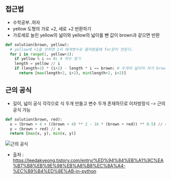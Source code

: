 ## 접근법
  - 수학공부..하자
  - yellow 도형의 가로 +2, 세로 +2 반환하기
  - 가로세로 늘린 yellow의 넓이와 yellow의 넓이를 뺀 값이 brown과 같으면 반환

```python
def solution(brown, yellow):
  # yellow에 +1을 안하면 1이 매개변수로 들어왔을때 for문이 안돈다.
  for i in range(1, yellow+1):
    if yellow % i == 0: # 약수 찾기
    length = yellow // i 
    if (length+2) * (i+2) - length * i == brown: # 두개의 넓이의 차가 brown이랑 같으면 끝!
      return [max(length+2, i+2), min(length+2, i+2)]
```

## 근의 공식
  - 길이, 넓이 공식 각각으로 식 두개 만들고 변수 두개 존재하므로 이차방정식 -> 근의 공식 가능
```python
def solution(brown, red):
  x = (brown + 4 + ((brown + 4) ** 2 - 16 * (brown + red)) ** 0.5) // 4
  y = (brown + red) // x
  return [max(x, y), min(x, y)]
```
![근의 공식](https://user-images.githubusercontent.com/77317312/107381294-0c126100-6b32-11eb-96a0-56696c289afc.PNG)
- 출처 : https://leedakyeong.tistory.com/entry/%ED%94%84%EB%A1%9C%EA%B7%B8%EB%9E%98%EB%A8%B8%EC%8A%A4-%EC%B9%B4%ED%8E%AB-in-python
